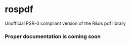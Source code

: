 rospdf
======

Unofficial PSR-0 compliant version of the R&amp;os pdf library


### Proper documentation is coming soon ###